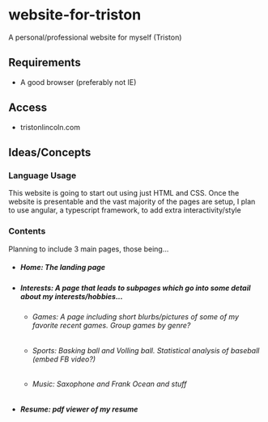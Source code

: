 # website-for-triston
A personal/professional website for myself (Triston)

## Requirements
- A good browser (preferably not IE)

## Access
- tristonlincoln.com

## Ideas/Concepts

### Language Usage
This website is going to start out using just HTML and CSS. 
Once the website is presentable and the vast majority of the pages are setup,
I plan to use angular, a typescript framework, to add extra interactivity/style

### Contents
Planning to include 3 main pages, those being...

- ##### Home: The landing page
- ##### Interests: A page that leads to subpages which go into some detail about my interests/hobbies...
  - ###### Games:  A page including short blurbs/pictures of some of my favorite recent games. Group games by genre?
  - ###### Sports: Basking ball and Volling ball. Statistical analysis of baseball (embed FB video?)
  - ###### Music:  Saxophone and Frank Ocean and stuff
- ##### Resume: pdf viewer of my resume

